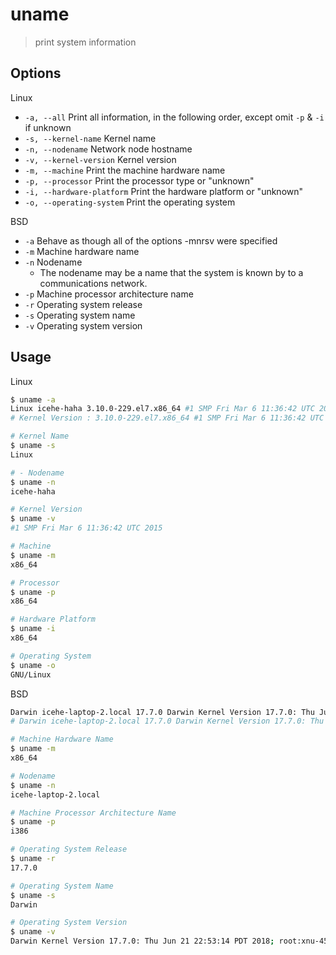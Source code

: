 # uname

> print system information

## Options

Linux

- `-a, --all` Print all information, in the following order, except omit `-p` & `-i` if unknown
- `-s, --kernel-name` Kernel name
- `-n, --nodename` Network node hostname
- `-v, --kernel-version` Kernel version
- `-m, --machine` Print the machine hardware name
- `-p, --processor` Print the processor type or "unknown"
- `-i, --hardware-platform` Print the hardware platform or "unknown"
- `-o, --operating-system` Print the operating system

BSD

- `-a` Behave as though all of the options -mnrsv were specified
- `-m` Machine hardware name
- `-n` Nodename
    - The nodename may be a name that the system is known by to a communications network.
- `-p` Machine processor architecture name
- `-r` Operating system release
- `-s` Operating system name
- `-v` Operating system version

## Usage

Linux

```bash
$ uname -a
Linux icehe-haha 3.10.0-229.el7.x86_64 #1 SMP Fri Mar 6 11:36:42 UTC 2015 x86_64 x86_64 x86_64 GNU/Linux
# Kernel Version : 3.10.0-229.el7.x86_64 #1 SMP Fri Mar 6 11:36:42 UTC 2015

# Kernel Name
$ uname -s
Linux

# - Nodename
$ uname -n
icehe-haha

# Kernel Version
$ uname -v
#1 SMP Fri Mar 6 11:36:42 UTC 2015

# Machine
$ uname -m
x86_64

# Processor
$ uname -p
x86_64

# Hardware Platform
$ uname -i
x86_64

# Operating System
$ uname -o
GNU/Linux
```

BSD

```bash
Darwin icehe-laptop-2.local 17.7.0 Darwin Kernel Version 17.7.0: Thu Jun 21 22:53:14 PDT 2018; root:xnu-4570.71.2~1/RELEASE_X86_64 x86_64
# Darwin icehe-laptop-2.local 17.7.0 Darwin Kernel Version 17.7.0: Thu Jun 21 22:53:14 PDT 2018; root:xnu-4570.71.2~1/RELEASE_X86_64 x86_64

# Machine Hardware Name
$ uname -m
x86_64

# Nodename
$ uname -n
icehe-laptop-2.local

# Machine Processor Architecture Name
$ uname -p
i386

# Operating System Release
$ uname -r
17.7.0

# Operating System Name
$ uname -s
Darwin

# Operating System Version
$ uname -v
Darwin Kernel Version 17.7.0: Thu Jun 21 22:53:14 PDT 2018; root:xnu-4570.71.2~1/RELEASE_X86_64
```
